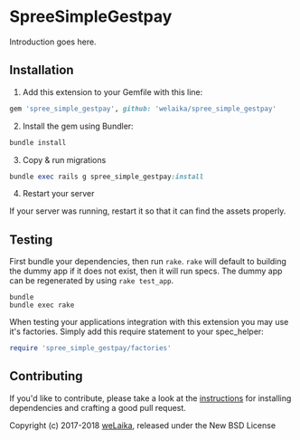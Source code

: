 SpreeSimpleGestpay
==================

Introduction goes here.

## Installation

1. Add this extension to your Gemfile with this line:
  ```ruby
  gem 'spree_simple_gestpay', github: 'welaika/spree_simple_gestpay'
  ```

2. Install the gem using Bundler:
  ```ruby
  bundle install
  ```

3. Copy & run migrations
  ```ruby
  bundle exec rails g spree_simple_gestpay:install
  ```

4. Restart your server

  If your server was running, restart it so that it can find the assets properly.

## Testing

First bundle your dependencies, then run `rake`. `rake` will default to building the dummy app if it does not exist, then it will run specs. The dummy app can be regenerated by using `rake test_app`.

```shell
bundle
bundle exec rake
```

When testing your applications integration with this extension you may use it's factories.
Simply add this require statement to your spec_helper:

```ruby
require 'spree_simple_gestpay/factories'
```


## Contributing

If you'd like to contribute, please take a look at the
[instructions](CONTRIBUTING.md) for installing dependencies and crafting a good
pull request.

Copyright (c) 2017-2018 [weLaika](https://dev.welaika.com), released under the New BSD License
